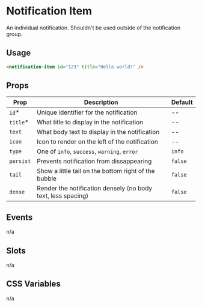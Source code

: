 # Notification Item

An individual notification. Shouldn't be used outside of the notification group.

## Usage

```html
<notification-item id="123" title="Hello world!" />
```

## Props
| Prop      | Description                                                  | Default |
|-----------|--------------------------------------------------------------|---------|
| `id`*     | Unique identifier for the notification                       | --      |
| `title`*  | What title to display in the notification                    | --      |
| `text`    | What body text to display in the notification                | --      |
| `icon`    | Icon to render on the left of the notification               | --      |
| `type`    | One of `info`, `success`, `warning`, `error`                 | `info`  |
| `persist` | Prevents notification from dissappearing                     | `false` |
| `tail`    | Show a little tail on the bottom right of the bubble         | `false` |
| `dense`   | Render the notification densely (no body text, less spacing) | `false` |

## Events
n/a

## Slots
n/a

## CSS Variables
n/a
